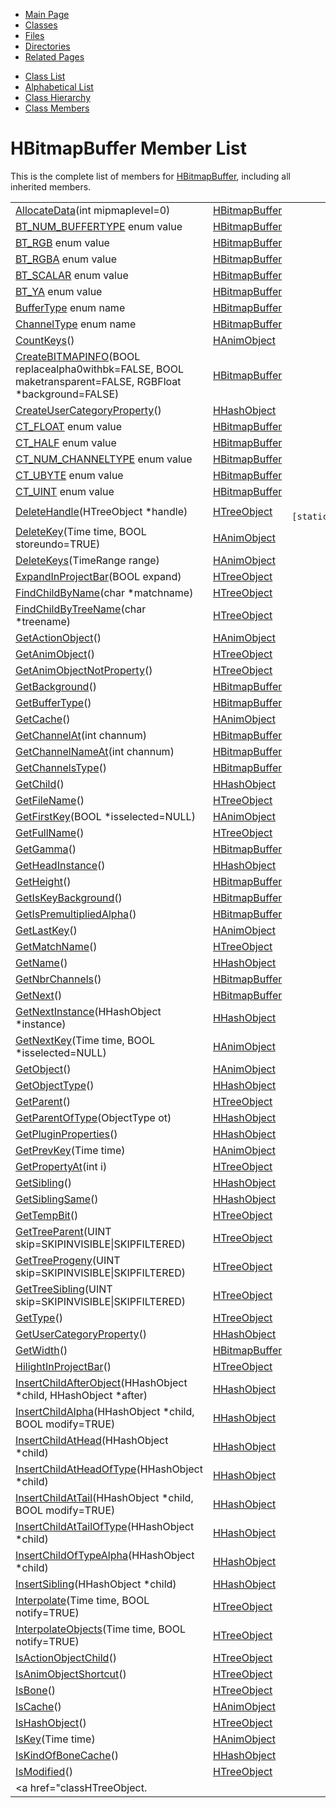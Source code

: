 <div class="tabs">

- [Main Page](index.md)
- <span id="current">[Classes](annotated.md)</span>
- [Files](files.md)
- [Directories](dirs.md)
- [Related Pages](pages.md)

</div>

<div class="tabs">

- [Class List](annotated.md)
- [Alphabetical List](classes.md)
- [Class Hierarchy](hierarchy.md)
- [Class Members](functions.md)

</div>

# HBitmapBuffer Member List

This is the complete list of members for <a href="classHBitmapBuffer.md" class="el">HBitmapBuffer</a>, including all inherited members.

|  |  |  |
|----|----|----|
| <a href="classHBitmapBuffer.md#e8830560ace291fdc0784667f1f91580" class="el">AllocateData</a>(int mipmaplevel=0) | <a href="classHBitmapBuffer.md" class="el">HBitmapBuffer</a> |  |
| <a href="classHBitmapBuffer.md#6bdf0c91f27cb5f76edc6886eb10f419c30aa37dadbeaa34f95af5833718643e" class="el">BT_NUM_BUFFERTYPE</a> enum value | <a href="classHBitmapBuffer.md" class="el">HBitmapBuffer</a> |  |
| <a href="classHBitmapBuffer.md#6bdf0c91f27cb5f76edc6886eb10f419bfbc55299d5853abda88c148cabd31cd" class="el">BT_RGB</a> enum value | <a href="classHBitmapBuffer.md" class="el">HBitmapBuffer</a> |  |
| <a href="classHBitmapBuffer.md#6bdf0c91f27cb5f76edc6886eb10f419191e1123d5d060462b811e1cf8f9562e" class="el">BT_RGBA</a> enum value | <a href="classHBitmapBuffer.md" class="el">HBitmapBuffer</a> |  |
| <a href="classHBitmapBuffer.md#6bdf0c91f27cb5f76edc6886eb10f4199790677e710760eb40b785e9fce43c0e" class="el">BT_SCALAR</a> enum value | <a href="classHBitmapBuffer.md" class="el">HBitmapBuffer</a> |  |
| <a href="classHBitmapBuffer.md#6bdf0c91f27cb5f76edc6886eb10f4196661c045737508682adadc558c5267d7" class="el">BT_YA</a> enum value | <a href="classHBitmapBuffer.md" class="el">HBitmapBuffer</a> |  |
| <a href="classHBitmapBuffer.md#6bdf0c91f27cb5f76edc6886eb10f419" class="el">BufferType</a> enum name | <a href="classHBitmapBuffer.md" class="el">HBitmapBuffer</a> |  |
| <a href="classHBitmapBuffer.md#d554a7dc176ab0ceadbb9ee4a647c3d2" class="el">ChannelType</a> enum name | <a href="classHBitmapBuffer.md" class="el">HBitmapBuffer</a> |  |
| <a href="classHAnimObject.md#668ef951fe37165d284b57859a5a9ade" class="el">CountKeys</a>() | <a href="classHAnimObject.md" class="el">HAnimObject</a> |  |
| <a href="classHBitmapBuffer.md#05513298bdd6f84ba990456658128ac5" class="el">CreateBITMAPINFO</a>(BOOL replacealpha0withbk=FALSE, BOOL maketransparent=FALSE, RGBFloat \*background=FALSE) | <a href="classHBitmapBuffer.md" class="el">HBitmapBuffer</a> |  |
| <a href="classHHashObject.md#9aa03709064628d1993ac2d7194d83cf" class="el">CreateUserCategoryProperty</a>() | <a href="classHHashObject.md" class="el">HHashObject</a> |  |
| <a href="classHBitmapBuffer.md#d554a7dc176ab0ceadbb9ee4a647c3d20e15cc0864a156807f63f784bac3f09b" class="el">CT_FLOAT</a> enum value | <a href="classHBitmapBuffer.md" class="el">HBitmapBuffer</a> |  |
| <a href="classHBitmapBuffer.md#d554a7dc176ab0ceadbb9ee4a647c3d253d0b60c79df001c59cba43ff1929ef6" class="el">CT_HALF</a> enum value | <a href="classHBitmapBuffer.md" class="el">HBitmapBuffer</a> |  |
| <a href="classHBitmapBuffer.md#d554a7dc176ab0ceadbb9ee4a647c3d2e52fa2c98c247280e46a89cdfe7b1885" class="el">CT_NUM_CHANNELTYPE</a> enum value | <a href="classHBitmapBuffer.md" class="el">HBitmapBuffer</a> |  |
| <a href="classHBitmapBuffer.md#d554a7dc176ab0ceadbb9ee4a647c3d27d2931e991fc794182b46df6d565240f" class="el">CT_UBYTE</a> enum value | <a href="classHBitmapBuffer.md" class="el">HBitmapBuffer</a> |  |
| <a href="classHBitmapBuffer.md#d554a7dc176ab0ceadbb9ee4a647c3d2e5ad4f387424d5911fb914b97a3c01db" class="el">CT_UINT</a> enum value | <a href="classHBitmapBuffer.md" class="el">HBitmapBuffer</a> |  |
| <a href="classHTreeObject.md#68a56f970bf31e136b0855e2de4ac987" class="el">DeleteHandle</a>(HTreeObject \*handle) | <a href="classHTreeObject.md" class="el">HTreeObject</a> | ` [static]` |
| <a href="classHAnimObject.md#7bfea42385b70e86e14242d01506fd65" class="el">DeleteKey</a>(Time time, BOOL storeundo=TRUE) | <a href="classHAnimObject.md" class="el">HAnimObject</a> |  |
| <a href="classHAnimObject.md#ffd2c64958c237628fc3c8d613636eaf" class="el">DeleteKeys</a>(TimeRange range) | <a href="classHAnimObject.md" class="el">HAnimObject</a> |  |
| <a href="classHTreeObject.md#b185755bbb59d784cfb72664b3e478a7" class="el">ExpandInProjectBar</a>(BOOL expand) | <a href="classHTreeObject.md" class="el">HTreeObject</a> |  |
| <a href="classHTreeObject.md#ab3ce178e828b1b54051bd4f219e271a" class="el">FindChildByName</a>(char \*matchname) | <a href="classHTreeObject.md" class="el">HTreeObject</a> |  |
| <a href="classHTreeObject.md#3b0b70f3e9001b04fcec593ca1a22420" class="el">FindChildByTreeName</a>(char \*treename) | <a href="classHTreeObject.md" class="el">HTreeObject</a> |  |
| <a href="classHAnimObject.md#7f4814e03bdbe2508c6ed4160fb55d7d" class="el">GetActionObject</a>() | <a href="classHAnimObject.md" class="el">HAnimObject</a> |  |
| <a href="classHTreeObject.md#3d44b30ac7fcf929e97c61fa6970c5f1" class="el">GetAnimObject</a>() | <a href="classHTreeObject.md" class="el">HTreeObject</a> |  |
| <a href="classHTreeObject.md#5433fa82f429c17bcc63866680b58754" class="el">GetAnimObjectNotProperty</a>() | <a href="classHTreeObject.md" class="el">HTreeObject</a> |  |
| <a href="classHBitmapBuffer.md#b804427fc19146300af4c084ca1232ea" class="el">GetBackground</a>() | <a href="classHBitmapBuffer.md" class="el">HBitmapBuffer</a> |  |
| <a href="classHBitmapBuffer.md#a1b2b8fc06e04650516eaf5289ecf860" class="el">GetBufferType</a>() | <a href="classHBitmapBuffer.md" class="el">HBitmapBuffer</a> |  |
| <a href="classHAnimObject.md#7c3338fc6e08706ddad054b1525ab709" class="el">GetCache</a>() | <a href="classHAnimObject.md" class="el">HAnimObject</a> |  |
| <a href="classHBitmapBuffer.md#96e0486821b8a819072c1943f9f87a64" class="el">GetChannelAt</a>(int channum) | <a href="classHBitmapBuffer.md" class="el">HBitmapBuffer</a> |  |
| <a href="classHBitmapBuffer.md#9e31c7df549d3c6b21495b286c5992dd" class="el">GetChannelNameAt</a>(int channum) | <a href="classHBitmapBuffer.md" class="el">HBitmapBuffer</a> |  |
| <a href="classHBitmapBuffer.md#26551028538b3f4aa5388f79eabca331" class="el">GetChannelsType</a>() | <a href="classHBitmapBuffer.md" class="el">HBitmapBuffer</a> |  |
| <a href="classHHashObject.md#3da8b1d86f721bfb3262ab8f42d0b7e9" class="el">GetChild</a>() | <a href="classHHashObject.md" class="el">HHashObject</a> |  |
| <a href="classHTreeObject.md#441760acf64ee395f3bf55dea6470fc6" class="el">GetFileName</a>() | <a href="classHTreeObject.md" class="el">HTreeObject</a> |  |
| <a href="classHAnimObject.md#eb35d3d43f0898362662c5e86e43e3fb" class="el">GetFirstKey</a>(BOOL \*isselected=NULL) | <a href="classHAnimObject.md" class="el">HAnimObject</a> |  |
| <a href="classHTreeObject.md#c2d927d82e5a3a64640c06443f40bf73" class="el">GetFullName</a>() | <a href="classHTreeObject.md" class="el">HTreeObject</a> |  |
| <a href="classHBitmapBuffer.md#afcb03ef1c1eb4a4681aed36e60d82ee" class="el">GetGamma</a>() | <a href="classHBitmapBuffer.md" class="el">HBitmapBuffer</a> |  |
| <a href="classHHashObject.md#5616a8d6197ea5f43bfb5cbf3f9b8f5e" class="el">GetHeadInstance</a>() | <a href="classHHashObject.md" class="el">HHashObject</a> |  |
| <a href="classHBitmapBuffer.md#35170f8abe223996b6ba9a0ee517f031" class="el">GetHeight</a>() | <a href="classHBitmapBuffer.md" class="el">HBitmapBuffer</a> |  |
| <a href="classHBitmapBuffer.md#877f18f56fa87141fefef1df4264f49b" class="el">GetIsKeyBackground</a>() | <a href="classHBitmapBuffer.md" class="el">HBitmapBuffer</a> |  |
| <a href="classHBitmapBuffer.md#0aa3b5b9aed125e0f69ad2c639c67745" class="el">GetIsPremultipliedAlpha</a>() | <a href="classHBitmapBuffer.md" class="el">HBitmapBuffer</a> |  |
| <a href="classHAnimObject.md#0379dcc491904356edfc1e090ba496f8" class="el">GetLastKey</a>() | <a href="classHAnimObject.md" class="el">HAnimObject</a> |  |
| <a href="classHTreeObject.md#393dff0d5bf352fbad6c3552387bca4a" class="el">GetMatchName</a>() | <a href="classHTreeObject.md" class="el">HTreeObject</a> |  |
| <a href="classHHashObject.md#d85b49d73e45d0431b18e5a61c7e6f3f" class="el">GetName</a>() | <a href="classHHashObject.md" class="el">HHashObject</a> |  |
| <a href="classHBitmapBuffer.md#b062d260dfc6363d45c095431f549824" class="el">GetNbrChannels</a>() | <a href="classHBitmapBuffer.md" class="el">HBitmapBuffer</a> |  |
| <a href="classHBitmapBuffer.md#0d4ba4036cc2dcca8c73cdde356797cd" class="el">GetNext</a>() | <a href="classHBitmapBuffer.md" class="el">HBitmapBuffer</a> |  |
| <a href="classHHashObject.md#e63536d1fd80fc0931ab7aa73d18d8c1" class="el">GetNextInstance</a>(HHashObject \*instance) | <a href="classHHashObject.md" class="el">HHashObject</a> |  |
| <a href="classHAnimObject.md#e5c702148c17c9eff98f82ef6e271b35" class="el">GetNextKey</a>(Time time, BOOL \*isselected=NULL) | <a href="classHAnimObject.md" class="el">HAnimObject</a> |  |
| <a href="classHAnimObject.md#df6befb16a611cdfcd5dadd41ce3d4cc" class="el">GetObject</a>() | <a href="classHAnimObject.md" class="el">HAnimObject</a> |  |
| <a href="classHHashObject.md#effdee082fe387ec5dd54c03a2e22ed0" class="el">GetObjectType</a>() | <a href="classHHashObject.md" class="el">HHashObject</a> |  |
| <a href="classHTreeObject.md#aea074b20b6f6571959609e921d58de5" class="el">GetParent</a>() | <a href="classHTreeObject.md" class="el">HTreeObject</a> |  |
| <a href="classHHashObject.md#7cc7a014d4e2a101c1982a2f1b027cfe" class="el">GetParentOfType</a>(ObjectType ot) | <a href="classHHashObject.md" class="el">HHashObject</a> |  |
| <a href="classHHashObject.md#29e1059084f6ff925a74d86aeb9e3754" class="el">GetPluginProperties</a>() | <a href="classHHashObject.md" class="el">HHashObject</a> |  |
| <a href="classHAnimObject.md#d57ca6818a68df5c0dd17e909385aeaa" class="el">GetPrevKey</a>(Time time) | <a href="classHAnimObject.md" class="el">HAnimObject</a> |  |
| <a href="classHTreeObject.md#bb221cb3dea0d7da15bab04f12e0af7a" class="el">GetPropertyAt</a>(int i) | <a href="classHTreeObject.md" class="el">HTreeObject</a> |  |
| <a href="classHHashObject.md#d6ea8ca9057dc82025912c710057fe09" class="el">GetSibling</a>() | <a href="classHHashObject.md" class="el">HHashObject</a> |  |
| <a href="classHHashObject.md#5788d8ba32b9eb644c937edf2c937409" class="el">GetSiblingSame</a>() | <a href="classHHashObject.md" class="el">HHashObject</a> |  |
| <a href="classHTreeObject.md#640699e574b6d3910dd388eebe21e6ec" class="el">GetTempBit</a>() | <a href="classHTreeObject.md" class="el">HTreeObject</a> |  |
| <a href="classHTreeObject.md#a9f532f72ce29f8555daa2c26ce32e49" class="el">GetTreeParent</a>(UINT skip=SKIPINVISIBLE\|SKIPFILTERED) | <a href="classHTreeObject.md" class="el">HTreeObject</a> |  |
| <a href="classHTreeObject.md#ddeb98d5cf1bdde9d31e8d13774619dd" class="el">GetTreeProgeny</a>(UINT skip=SKIPINVISIBLE\|SKIPFILTERED) | <a href="classHTreeObject.md" class="el">HTreeObject</a> |  |
| <a href="classHTreeObject.md#afae92abc783f082ab8db3fc5fc172b5" class="el">GetTreeSibling</a>(UINT skip=SKIPINVISIBLE\|SKIPFILTERED) | <a href="classHTreeObject.md" class="el">HTreeObject</a> |  |
| <a href="classHTreeObject.md#97bbe45df6b2b139c951f179d5dc83b8" class="el">GetType</a>() | <a href="classHTreeObject.md" class="el">HTreeObject</a> |  |
| <a href="classHHashObject.md#9dd87d4e3e2d7a3ba397c36320e04627" class="el">GetUserCategoryProperty</a>() | <a href="classHHashObject.md" class="el">HHashObject</a> |  |
| <a href="classHBitmapBuffer.md#ce2848c68165384ff92043fdf7f975ff" class="el">GetWidth</a>() | <a href="classHBitmapBuffer.md" class="el">HBitmapBuffer</a> |  |
| <a href="classHTreeObject.md#63e69ca9db004742fc04acf44c36853e" class="el">HilightInProjectBar</a>() | <a href="classHTreeObject.md" class="el">HTreeObject</a> |  |
| <a href="classHHashObject.md#a42ade8055e415435caf3aa5b308373b" class="el">InsertChildAfterObject</a>(HHashObject \*child, HHashObject \*after) | <a href="classHHashObject.md" class="el">HHashObject</a> |  |
| <a href="classHHashObject.md#06f1f72c7b32b64359b27695aa63a301" class="el">InsertChildAlpha</a>(HHashObject \*child, BOOL modify=TRUE) | <a href="classHHashObject.md" class="el">HHashObject</a> |  |
| <a href="classHHashObject.md#47582aa91076a78c11195600c5e7b695" class="el">InsertChildAtHead</a>(HHashObject \*child) | <a href="classHHashObject.md" class="el">HHashObject</a> |  |
| <a href="classHHashObject.md#79d9f3da581d6ce06860fb2929ed2c91" class="el">InsertChildAtHeadOfType</a>(HHashObject \*child) | <a href="classHHashObject.md" class="el">HHashObject</a> |  |
| <a href="classHHashObject.md#f2d2000e6260ea8ab06a3f02a584bedc" class="el">InsertChildAtTail</a>(HHashObject \*child, BOOL modify=TRUE) | <a href="classHHashObject.md" class="el">HHashObject</a> |  |
| <a href="classHHashObject.md#f35eb4f169883fe9880e3f067175f067" class="el">InsertChildAtTailOfType</a>(HHashObject \*child) | <a href="classHHashObject.md" class="el">HHashObject</a> |  |
| <a href="classHHashObject.md#ba2b2332d726c87d6c2c39ac21123a71" class="el">InsertChildOfTypeAlpha</a>(HHashObject \*child) | <a href="classHHashObject.md" class="el">HHashObject</a> |  |
| <a href="classHHashObject.md#20d5f0165a9679a8d9c3c01d38fbadb6" class="el">InsertSibling</a>(HHashObject \*child) | <a href="classHHashObject.md" class="el">HHashObject</a> |  |
| <a href="classHTreeObject.md#b22bd4e7d4ee16faac11bd67d2b832c2" class="el">Interpolate</a>(Time time, BOOL notify=TRUE) | <a href="classHTreeObject.md" class="el">HTreeObject</a> |  |
| <a href="classHTreeObject.md#0dc17c1e3538a6c838d2a8f32b6b5424" class="el">InterpolateObjects</a>(Time time, BOOL notify=TRUE) | <a href="classHTreeObject.md" class="el">HTreeObject</a> |  |
| <a href="classHTreeObject.md#0e3e0bf6de9458606f173f745f3eb976" class="el">IsActionObjectChild</a>() | <a href="classHTreeObject.md" class="el">HTreeObject</a> |  |
| <a href="classHTreeObject.md#f747ef35d50e7ed68029953a77a0cf07" class="el">IsAnimObjectShortcut</a>() | <a href="classHTreeObject.md" class="el">HTreeObject</a> |  |
| <a href="classHTreeObject.md#5f4a9157eae9a56e90bf06cac20a7f54" class="el">IsBone</a>() | <a href="classHTreeObject.md" class="el">HTreeObject</a> |  |
| <a href="classHAnimObject.md#9016643866e5d93362934fdb288d911a" class="el">IsCache</a>() | <a href="classHAnimObject.md" class="el">HAnimObject</a> |  |
| <a href="classHTreeObject.md#3cc50d1bfcedd6d4c7e0ca9d222acc3c" class="el">IsHashObject</a>() | <a href="classHTreeObject.md" class="el">HTreeObject</a> |  |
| <a href="classHAnimObject.md#5053985d57baafc4d758f97990c134d6" class="el">IsKey</a>(Time time) | <a href="classHAnimObject.md" class="el">HAnimObject</a> |  |
| <a href="classHHashObject.md#10cdf81d35cde6c49e8a699b74aa5482" class="el">IsKindOfBoneCache</a>() | <a href="classHHashObject.md" class="el">HHashObject</a> |  |
| <a href="classHTreeObject.md#97be359c26ddf9186be271cb8a6a64d2" class="el">IsModified</a>() | <a href="classHTreeObject.md" class="el">HTreeObject</a> |  |
| <a href="classHTreeObject.